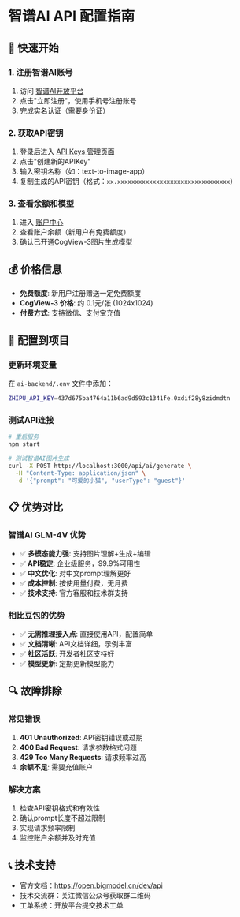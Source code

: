 # 智谱AI API 配置指南

## 🚀 快速开始

### 1. 注册智谱AI账号
1. 访问 [智谱AI开放平台](https://open.bigmodel.cn/)
2. 点击"立即注册"，使用手机号注册账号
3. 完成实名认证（需要身份证）

### 2. 获取API密钥
1. 登录后进入 [API Keys 管理页面](https://open.bigmodel.cn/usercenter/apikeys)
2. 点击"创建新的APIKey"
3. 输入密钥名称（如：text-to-image-app）
4. 复制生成的API密钥（格式：`xx.xxxxxxxxxxxxxxxxxxxxxxxxxxxxxxxx`）

### 3. 查看余额和模型
1. 进入 [账户中心](https://open.bigmodel.cn/usercenter/overview)
2. 查看账户余额（新用户有免费额度）
3. 确认已开通CogView-3图片生成模型

## 💰 价格信息
- **免费额度**: 新用户注册赠送一定免费额度
- **CogView-3 价格**: 约 0.1元/张 (1024x1024)
- **付费方式**: 支持微信、支付宝充值

## 🔧 配置到项目

### 更新环境变量
在 `ai-backend/.env` 文件中添加：
```bash
ZHIPU_API_KEY=437d675ba4764a11b6ad9d593c1341fe.0xdif28y8zidmdtn
```

### 测试API连接
```bash
# 重启服务
npm start

# 测试智谱AI图片生成
curl -X POST http://localhost:3000/api/ai/generate \
  -H "Content-Type: application/json" \
  -d '{"prompt": "可爱的小猫", "userType": "guest"}'
```

## 📋 优势对比

### 智谱AI GLM-4V 优势
- ✅ **多模态能力强**: 支持图片理解+生成+编辑
- ✅ **API稳定**: 企业级服务，99.9%可用性
- ✅ **中文优化**: 对中文prompt理解更好
- ✅ **成本控制**: 按使用量付费，无月费
- ✅ **技术支持**: 官方客服和技术群支持

### 相比豆包的优势
- ✅ **无需推理接入点**: 直接使用API，配置简单
- ✅ **文档清晰**: API文档详细，示例丰富  
- ✅ **社区活跃**: 开发者社区支持好
- ✅ **模型更新**: 定期更新模型能力

## 🔍 故障排除

### 常见错误
1. **401 Unauthorized**: API密钥错误或过期
2. **400 Bad Request**: 请求参数格式问题
3. **429 Too Many Requests**: 请求频率过高
4. **余额不足**: 需要充值账户

### 解决方案
1. 检查API密钥格式和有效性
2. 确认prompt长度不超过限制
3. 实现请求频率限制
4. 监控账户余额并及时充值

## 📞 技术支持
- 官方文档：https://open.bigmodel.cn/dev/api
- 技术交流群：关注微信公众号获取群二维码
- 工单系统：开放平台提交技术工单 